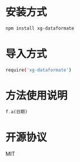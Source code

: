 # 安装方式

```bash
npm install xg-dataformate
```

# 导入方式

```bash
require('xg-dataformate')
```

# 方法使用说明

```js
f.a(日期)
```

# 开源协议

MIT